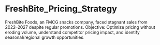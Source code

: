 # FreshBite_Pricing_Strategy
FreshBite Foods, an FMCG snacks company, faced stagnant sales from 2022–2027 despite regular promotions. Objective: Optimize pricing without eroding volume, understand competitor pricing impact, and identify seasonal/regional growth opportunities.
